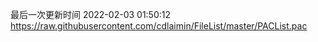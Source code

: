 最后一次更新时间 2022-02-03 01:50:12
https://raw.githubusercontent.com/cdlaimin/FileList/master/PACList.pac

